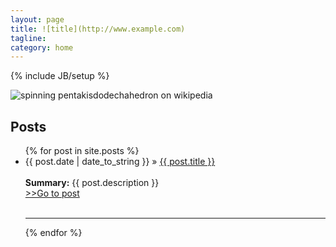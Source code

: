 ```yaml
---
layout: page
title: ![title](http://www.example.com)
tagline: 
category: home
---
```

{% include JB/setup %}

![spinning pentakisdodechahedron on wikipedia](http://upload.wikimedia.org/wikipedia/commons/f/fc/Pentakisdodecahedron02.gif "Spinning Pentakisdodecahedron")

<h2>Posts</h2>

<ul class="posts">
  {% for post in site.posts %}
    <li><span>{{ post.date | date_to_string }}</span> &raquo; <a href="{{ BASE_PATH }}{{ post.url }}">{{ post.title }}</a></li><br/>
    <div class="post-description"><b>Summary:</b> {{ post.description }} <a href="{{ BASE_PATH }}{{ post.url }}"> <br />>>Go to post</a> </div><br/>
    <hr>
  {% endfor %}
</ul>



